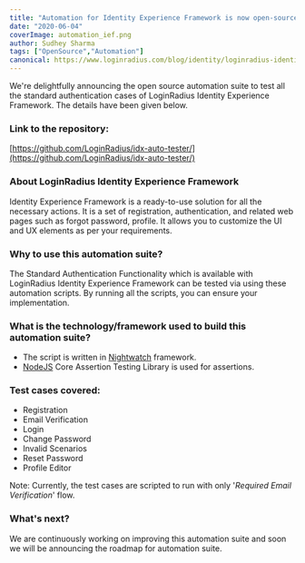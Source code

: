 ```yaml
---
title: "Automation for Identity Experience Framework is now open-source !!!"
date: "2020-06-04"
coverImage: automation_ief.png
author: Sudhey Sharma
tags: ["OpenSource","Automation"]
canonical: https://www.loginradius.com/blog/identity/loginradius-identity-experience-framework/
---
```


We're delightfully announcing the open source automation suite to test all the standard authentication cases of LoginRadius Identity Experience Framework.
The details have been given below.

### Link to the repository:
[https://github.com/LoginRadius/idx-auto-tester/](https://github.com/LoginRadius/idx-auto-tester/)

### About LoginRadius Identity Experience Framework
Identity Experience Framework is a ready-to-use solution for all the necessary actions. It is a set of registration, authentication, and related web pages such as forgot password, profile. It allows you to customize the UI and UX elements as per your requirements.


### Why to use this automation suite?
The Standard Authentication Functionality which is available with LoginRadius Identity Experience Framework can be tested via using these automation scripts. By running all the scripts, you can ensure your implementation.


### What is the technology/framework used to build this automation suite?
-   The script is written in [Nightwatch](https://nightwatchjs.org/) framework.
-   [NodeJS](https://nodejs.org/en/) Core Assertion Testing Library is used for assertions.


### Test cases covered:
- Registration
- Email Verification
- Login
- Change Password
- Invalid Scenarios
- Reset Password
- Profile Editor


Note:  Currently, the test cases are scripted to run with only '*Required Email Verification*' flow.


### What's next?
We are continuously working on improving this automation suite and soon we will be announcing the roadmap for automation suite.
